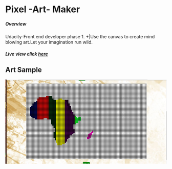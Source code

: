 
# Pixel -Art- Maker 

##### Overview
Udacity-Front end developer phase 1.
+|Use the canvas to create mind blowing art.Let your imagination run wild.


#####  Live view **click** [here](http://mbuguaellen.github.io/)

## Art Sample

![Preview Work](africa.png)
